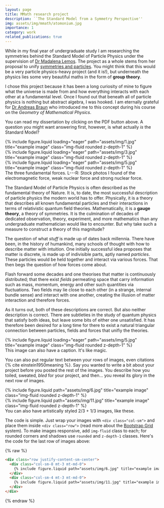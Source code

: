 ```yaml
---
layout: page
title: MMath research project
description: ``The Standard Model from a Symmetry Perspective''
img: assets/img/mmath/atomonium.jpg
importance: 1
category: work
related_publications: true
---
```


While in my final year of undergraduate study I am researching the symmetries behind the Standard Model of Particle Physics under the supervision of [Dr Madalena Lemos](https://www.durham.ac.uk/staff/madalena-lemos/).
The project as a whole stems from her proposal to unify [symmetries and particles](https://www.maths.dur.ac.uk/users/madalena.lemos/projects/proj42425.html).
You might think that this would be a very particle physics-heavy project (and it is!), but underneath the physics lies some very beautiful maths in the form of <strong>group theory</strong>.

I chose this project because it has been a long curiosity of mine to figure what the universe is made from and how everything interacts with each other at a fundamental level.
Once I found out that beneath all of particle physics is nothing but abstract algebra, I was hooked. I am eternally grateful for [Dr Andreas Braun](https://www.durham.ac.uk/staff/andreas-braun/) who introduced me to this concept during his course on the <em>Geometry of Mathematical Physics</em>.

You can read my dissertation by clicking on the PDF button above. A question you might want answering first, however, is what actually <em>is</em> the Standard Model?

<div class="row">
    <div class="col-sm mt-3 mt-md-0">
        {% include figure.liquid loading="eager" path="assets/img/1.jpg" title="example image" class="img-fluid rounded z-depth-1" %}
    </div>
    <div class="col-sm mt-3 mt-md-0">
        {% include figure.liquid loading="eager" path="assets/img/3.jpg" title="example image" class="img-fluid rounded z-depth-1" %}
    </div>
    <div class="col-sm mt-3 mt-md-0">
        {% include figure.liquid loading="eager" path="assets/img/5.jpg" title="example image" class="img-fluid rounded z-depth-1" %}
    </div>
</div>
<div class="caption">
    The three fundamental forces. L---R: Stock photos I found of the electromagnetic force, weak nuclear force and strong nuclear force.
</div>

The Standard Model of Particle Physics is often described as the fundamental theory of Nature. It is, to date, the most successful description of particle physics the modern world has to offer.
Physically, it is a theory that describes all known fundamental particles and their interactions in terms of relativistic quantum field theories.
Mathematically, it is a <strong>gauge theory</strong>, a theory of symmetries. It is the culmination of decades of dedicated observation, theory, experiment, and more mathematics than any undergraduate mathematician would like to encounter.
But why take such a measure to construct a theory of this magnitude?

The question of what <em>stuff</em> is made up of dates back millennia. There have been, in the history of humankind, many schools of thought with how to describe matter with intuition.
One initially successful idea proposes that matter is discrete, is made up of indivisible parts, aptly named <em>particles</em>.
These particles would be held together and interact via various forces. That then begs the question of how forces come about.

Flash forward some decades and one theorises that matter is continuously distributed; that there exist <em>fields</em> permeating space that carry information such as mass, momentum, energy and other such quantities via fluctuations.
Two fields may lie close to each other (in a strange, internal bundle sense) and interact with one another, creating the illusion of matter interaction and therefore forces.

As it turns out, both of these descriptions are correct. But also neither description is correct. There are subtleties in the study of quantum physics that satisfy both ideas, but leave some bits of either one unsatisfied.
It has therefore been desired for a long time for there to exist a natural triangular connection between particles, fields and forces that unifiy the theories.

<div class="row">
    <div class="col-sm mt-3 mt-md-0">
        {% include figure.liquid loading="eager" path="assets/img/5.jpg" title="example image" class="img-fluid rounded z-depth-1" %}
    </div>
</div>
<div class="caption">
    This image can also have a caption. It's like magic.
</div>

You can also put regular text between your rows of images, even citations {% cite einstein1950meaning %}.
Say you wanted to write a bit about your project before you posted the rest of the images.
You describe how you toiled, sweated, _bled_ for your project, and then... you reveal its glory in the next row of images.

<div class="row justify-content-sm-center">
    <div class="col-sm-8 mt-3 mt-md-0">
        {% include figure.liquid path="assets/img/6.jpg" title="example image" class="img-fluid rounded z-depth-1" %}
    </div>
    <div class="col-sm-4 mt-3 mt-md-0">
        {% include figure.liquid path="assets/img/11.jpg" title="example image" class="img-fluid rounded z-depth-1" %}
    </div>
</div>
<div class="caption">
    You can also have artistically styled 2/3 + 1/3 images, like these.
</div>

The code is simple.
Just wrap your images with `<div class="col-sm">` and place them inside `<div class="row">` (read more about the <a href="https://getbootstrap.com/docs/4.4/layout/grid/">Bootstrap Grid</a> system).
To make images responsive, add `img-fluid` class to each; for rounded corners and shadows use `rounded` and `z-depth-1` classes.
Here's the code for the last row of images above:

{% raw %}

```html
<div class="row justify-content-sm-center">
  <div class="col-sm-8 mt-3 mt-md-0">
    {% include figure.liquid path="assets/img/6.jpg" title="example image" class="img-fluid rounded z-depth-1" %}
  </div>
  <div class="col-sm-4 mt-3 mt-md-0">
    {% include figure.liquid path="assets/img/11.jpg" title="example image" class="img-fluid rounded z-depth-1" %}
  </div>
</div>
```

{% endraw %}
